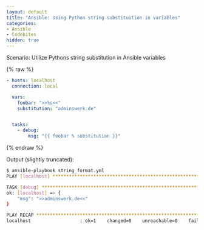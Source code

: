 ```yaml
---
layout: default
title: "Ansible: Using Python string substituition in variables"
categories:
- Ansible
- Codebites
hidden: true
---
```


Scenario: Utilize Pythons string substitution in Ansible variables

{% raw %}

```yaml
- hosts: localhost
  connection: local

  vars:
    foobar: ">>%s<<"
    substitution: "adminswerk.de"


  tasks:
    - debug:
        msg: "{{ foobar % substitution }}"
```

{% endraw %}

Output (slightly truncated):

```bash
$ ansible-playbook string_format.yml
PLAY [localhost] **********************************************************************************************************************************************

TASK [debug] **************************************************************************************************************************************************
ok: [localhost] => {
    "msg": ">>adminswerk.de<<"
}

PLAY RECAP ****************************************************************************************************************************************************
localhost                  : ok=1    changed=0    unreachable=0    failed=0
```
